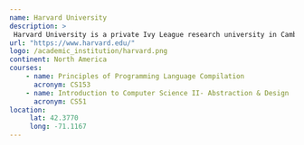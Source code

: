```yaml
---
name: Harvard University 
description: >
 Harvard University is a private Ivy League research university in Cambridge, Massachusetts. higher education academy. 
url: "https://www.harvard.edu/"
logo: /academic_institution/harvard.png
continent: North America
courses:
    - name: Principles of Programming Language Compilation 
      acronym: CS153
    - name: Introduction to Computer Science II- Abstraction & Design
      acronym: CS51
location:
     lat: 42.3770
     long: -71.1167
---
```


